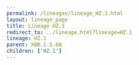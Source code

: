 ```yaml
---
permalink: /lineages/lineage_HZ.1.html
layout: lineage_page
title: Lineage HZ.1
redirect_to: ../lineage.html?lineage=HZ.1
lineage: HZ.1
parent: XBB.1.5.68
children: ['HZ.1']
---
```

